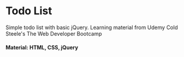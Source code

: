 # Todo List
 
 Simple todo list with basic jQuery. Learning material from Udemy Cold Steele's The Web Developer Bootcamp
 
#### Material: HTML, CSS, jQuery
